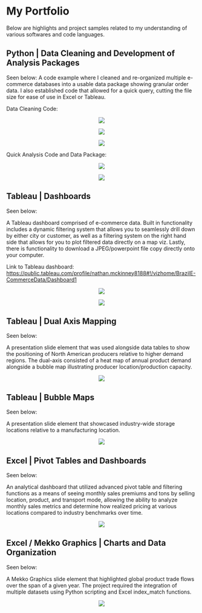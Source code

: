 # My Portfolio



Below are highlights and project samples related to my understanding of various softwares and code languages.


## Python | Data Cleaning and Development of Analysis Packages

Seen below:  A code example where I cleaned and re-organized multiple e-commerce databases into a usable data package showing granular order data. I also established code that allowed for a quick query, cutting the file size for ease of use in Excel or Tableau.

Data Cleaning Code:

<p align="center">
  <img src="https://github.com/NMcKinney237/Portfolio/blob/master/Graphics/Data_Clean_1.JPG">
</p>

<p align="center">
  <img src="https://github.com/NMcKinney237/Portfolio/blob/master/Graphics/Data_Clean_2.JPG">
</p>

<p align="center">
  <img src="https://github.com/NMcKinney237/Portfolio/blob/master/Graphics/Data_Clean_3.JPG">
</p>

Quick Analysis Code and Data Package:

<p align="center">
  <img src="https://github.com/NMcKinney237/Portfolio/blob/master/Graphics/Data_Query.JPG">
</p>

<p align="center">
  <img src="https://github.com/NMcKinney237/Portfolio/blob/master/Graphics/Data_Result.JPG">
</p>

## Tableau | Dashboards

Seen below:  

A Tableau dashboard comprised of e-commerce data. Built in functionality includes a dynamic filtering system that allows you to seamlessly drill down by either city or customer, as well as a filtering system on the right hand side that allows for you to plot filtered data directly on a map viz. Lastly, there is functionality to download a JPEG/powerpoint file copy directly onto your computer.

Link to Tableau dashboard:  https://public.tableau.com/profile/nathan.mckinney8188#!/vizhome/BrazilE-CommerceData/Dashboard1

<p align="center">
  <img src="https://github.com/NMcKinney237/Portfolio/blob/master/Graphics/Brazilian_Dashboard.JPG">
</p>

<p align="center">
  <img src="https://github.com/NMcKinney237/Portfolio/blob/master/Graphics/Dashboard_Map.JPG">
</p>

## Tableau | Dual Axis Mapping

Seen below:  

A presentation slide element that was used alongside data tables to show the positioning of North American producers relative to higher demand regions. The dual-axis consisted of a heat map of annual product demand alongside a bubble map illustrating producer location/production capacity.

<p align="center">
  <img src="https://github.com/NMcKinney237/Portfolio/blob/master/Graphics/Dual_Axis_Map.JPG">
</p>

## Tableau | Bubble Maps
Seen below: 

A presentation slide element that showcased industry-wide storage locations relative to a manufacturing location. 

<p align="center">
  <img src="https://github.com/NMcKinney237/Portfolio/blob/master/Graphics/Bubble_Map_01.JPG">
</p>

## Excel | Pivot Tables and Dashboards 

Seen below:  

An analytical dashboard that utilized advanced pivot table and filtering functions as a means of seeing monthly sales premiums and tons by selling location, product, and transport mode, allowing the ability to analyze monthly sales metrics and determine how realized pricing at various locations compared to industry benchmarks over time.

<p align="center">
  <img src="https://github.com/NMcKinney237/Portfolio/blob/master/Graphics/Excel_Summary_Report.jpg">
</p>

## Excel / Mekko Graphics | Charts and Data Organization

Seen below:  

A Mekko Graphics slide element that highlighted global product trade flows over the span of a given year. The project required the integration of multiple datasets using Python scripting and Excel index_match functions.



<p align="center">
  <img src="https://github.com/NMcKinney237/Portfolio/blob/master/Graphics/EU_Trade.JPG">
</p>
